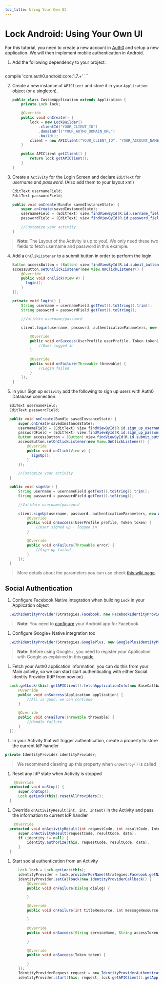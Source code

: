 ```yaml
---
toc_title: Using Your Own UI
---
```


# Lock Android: Using Your Own UI

For this tutorial, you need to create a new account in [Auth0](https://www.auth0.com) and setup a new application. We will then implement mobile authentication in Android.

1.  Add the following dependency to your project:
    ```gradle
compile 'com.auth0.android:core:1.7.+'
    ```

2. Create a new instance of `APIClient` and store it in your `Application` object (or a singleton).
    ```java
    public class CustomApplication extends Application {
        private Lock lock;

        @Override
        public void onCreate() {
            lock = new LockBuilder()
                .clientId("YOUR_CLIENT_ID")
                .domainUrl("YOUR_AUTH0_DOMAIN_URL")
                .build();
            client = new APIClient("YOUR_CLIENT_ID", "YOUR_ACCOUNT_NAME");
        }

        public APIClient getClient() {
            return lock.getAPIClient();
        }
    }
    ```

3. Create a `Activity` for the Login Screen and declare `EditText` for *username* and *password*. (Also add them to your layout xml)
    ```java
    EditText usernameField;
    EditText passwordField;

    public void onCreate(Bundle savedInstanceState) {
        super.onCreate(savedInstanceState);
        usernameField = (EditText) view.findViewById(R.id.username_field);
        passwordField = (EditText) view.findViewById(R.id.password_field);

        //Customize your activity
    }
    ```
  > **Note**: The Layout of the Activity is up to you!. We only need these two fields to fetch username and password in this example.

4. Add a `OnClikListener` to a submit button in order to perform the login
    ```java
    Button accessButton = (Button) view.findViewById(R.id.submit_button);
    accessButton.setOnClickListener(new View.OnClickListener() {
        @Override
        public void onClick(View v) {
          login();
        }
    });
    ```

    ```java
    private void login() {
        String username = usernameField.getText().toString().trim();
        String password = passwordField.getText().toString();

        //Validate username/password

        client.login(username, password, authenticationParameters, new AuthenticationCallback() {

            @Override
            public void onSuccess(UserProfile userProfile, Token token) {
                //User logged in
            }

            @Override
            public void onFailure(Throwable throwable) {
                //Login failed
            }
        });
    }
    ```

6. In your Sign up `Activity` add the following to sign up users with Auth0 Database connection:
  ```java
    EdiText usernameField;
    EditText passwordField;

    public void onCreate(Bundle savedInstanceState) {
        super.onCreate(savedInstanceState);
        usernameField = (EditText) view.findViewById(R.id.sign_up_username_field);
        passwordField = (EditText) view.findViewById(R.id.sign_up_password_field);
        Button accessButton = (Button) view.findViewById(R.id.submit_button);
        accessButton.setOnClickListener(new View.OnClickListener() {
            @Override
            public void onClick(View v) {
              signUp();
            }
        });

        //Customize your activity
    }
  ```
  ```java
    public void signUp() {
        String username = usernameField.getText().toString().trim();
        String password = passwordField.getText().toString();

        //Validate username/password

        client.signUp(username, password, authenticationParameters, new AuthenticationCallback() {
            @Override
            public void onSuccess(UserProfile profile, Token token) {
                //User signed up + logged in
            }

            @Override
            public void onFailure(Throwable error) {
                //Sign up failed
            }
        });
    }
  ```
> More details about the parameters you can use check [this wiki page](/libraries/lock/sending-authentication-parameters).

## Social Authentication

1. Configure Facebook Native integration when building `Lock` in your Application object
  ```java
    .withIdentityProvider(Strategies.Facebook, new FacebookIdentityProvider(this))
  ```
  > **Note**: You need to [configure](https://developers.facebook.com/docs/android/getting-started#app_id) your Android app for Facebook 

1. Configure Google+ Native integration too
  ```java
    .withIdentityProvider(Strategies.GooglePlus, new GooglePlusIdentityProvider(this))
  ```
  > **Note**: Before using Google+, you need to register your Application with Google as explained in this [guide](https://developers.google.com/+/mobile/android/getting-started)
  
1. Fetch your Auth0 application information, you can do this from your Main activity, so we can start start authenticating with either Social Identity Provider (IdP from now on)
  ```java
    Lock.getLock(this).getAPIClient().fetchApplicationInfo(new BaseCallback<Application>() {
        @Override
        public void onSuccess(Application application) {
            //All is good, we can continue
        }

        @Override
        public void onFailure(Throwable throwable) {
            //Handle failure
        }
    });
  ```

1. In your Activity that will trigger authentication, create a property to store the current IdP handler
  ```java
  private IdentityProvider identityProvider;
  ```
  > We recommend cleaning up this property when `onDestroy()` is called
  
1. Reset any IdP state when Activity is stopped
  ```java
      @Override
    protected void onStop() {
        super.onStop();
        Lock.getLock(this).resetAllProviders();
    }
  ```
  
1. Override `onActivityResult(int, int, Intent)` in the Activity and pass the information to current IdP handler
  ```java
      @Override
    protected void onActivityResult(int requestCode, int resultCode, Intent data) {
        super.onActivityResult(requestCode, resultCode, data);
        if (identity != null) {
            identity.authorize(this, requestCode, resultCode, data);
        }
    }
  ```

1. Start social authentication from an Activity
  ```java
        Lock lock = Lock.getLock(this);
        identityProvider = lock.providerForName(Strategies.Facebook.getName());
        identityProvider.setCallback(new IdentityProviderCallback() {
            @Override
            public void onFailure(Dialog dialog) {

            }

            @Override
            public void onFailure(int titleResource, int messageResource, Throwable throwable) {

            }

            @Override
            public void onSuccess(String serviceName, String accessToken) {

            }

            @Override
            public void onSuccess(Token token) {

            }
        });
        IdentityProviderRequest request = new IdentityProviderAuthenticationRequestEvent(Strategies.Facebook.getName());
        identityProvider.start(this, request, lock.getAPIClient().getApplication());
  ```
